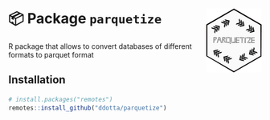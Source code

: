 :package: Package `parquetize` <img src="man/figures/hex_parquetize.png" width=110 align="right"/>
======================================

R package that allows to convert databases of different formats to parquet format

## Installation

``` r
# install.packages("remotes")
remotes::install_github("ddotta/parquetize")
```
